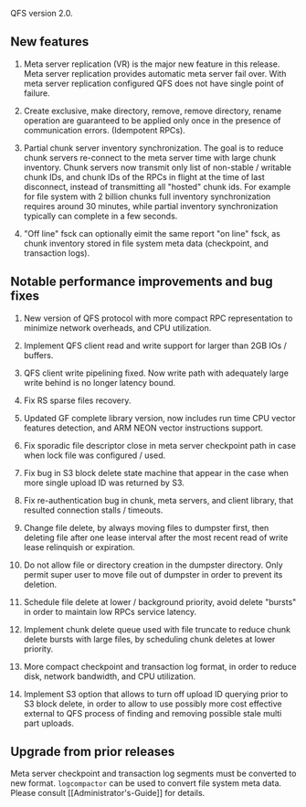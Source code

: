 QFS version 2.0.

New features
-------------

1. Meta server replication (VR) is the major new feature in this release. Meta
server replication provides automatic meta server fail over. With meta server
replication configured QFS does not have single point of failure.

2. Create exclusive, make directory, remove, remove directory, rename operation
 are guaranteed to be applied only once in the presence of communication
 errors. (Idempotent RPCs).

3. Partial chunk server inventory synchronization.
 The goal is to reduce chunk servers re-connect to the meta server time with
 large chunk inventory.
 Chunk servers  now transmit only list of non-stable / writable chunk IDs, and
 chunk IDs of the RPCs in flight at the time of last disconnect, instead of
 transmitting all "hosted" chunk ids.
 For example for file system with 2 billion chunks full inventory
 synchronization requires around 30 minutes, while partial inventory
 synchronization typically can complete in a few seconds.
 
4. "Off line" fsck can optionally eimit the same report "on line" fsck, as chunk
 inventory stored in file system meta data (checkpoint, and transaction logs).

Notable performance improvements and bug fixes
----------------------------------------------

1. New version of QFS protocol with more compact RPC representation to minimize
 network overheads, and CPU utilization.

2. Implement QFS client read and write support for larger than 2GB IOs / buffers.

3. QFS client write pipelining fixed. Now write path with adequately large
write behind is no longer latency bound.

4. Fix RS sparse files recovery.

5. Updated GF complete library version, now includes run time CPU vector features
 detection, and ARM NEON vector instructions support.

6. Fix sporadic file descriptor close in meta server checkpoint path in case
 when lock file was configured / used.

7. Fix bug in S3 block delete state machine that appear in the case when more
 single upload ID was returned by S3.

8. Fix re-authentication bug in chunk, meta servers, and client library, that
 resulted connection stalls / timeouts.

9. Change file delete, by always moving files to dumpster first, then deleting
 file after one lease interval after the most recent read of write lease
 relinquish or expiration.
 
10. Do not allow file or directory creation in the dumpster directory. Only
permit super user to move file out of dumpster in order to prevent its deletion.

11. Schedule file delete at lower / background priority, avoid delete "bursts"
 in order to maintain low RPCs service latency.

12. Implement chunk delete queue used with file truncate to reduce chunk delete
 bursts with large files, by scheduling chunk deletes at lower priority.
 
13. More compact checkpoint and transaction log format, in order to reduce
 disk, network bandwidth, and CPU utilization.
 
14. Implement S3 option that allows to turn off upload ID querying prior to
 S3 block delete, in order to allow to use possibly more cost effective
 external to QFS process of finding and removing possible stale multi part
 uploads.

Upgrade from prior releases
---------------------------

Meta server checkpoint and transaction log segments must be converted to new
format. `logcompactor` can be used to convert file system meta data. Please
consult [[Administrator's-Guide]] for details.

